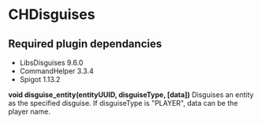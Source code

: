 # CHDisguises

## Required plugin dependancies
<ul>
  <li>LibsDisguises 9.6.0</li>
  <li>CommandHelper 3.3.4</li>
  <li>Spigot 1.13.2</li>
</ul>

**void disguise_entity(entityUUID, disguiseType, [data])**
Disguises an entity as the specified disguise. If disguiseType is "PLAYER", data can be the player name.
